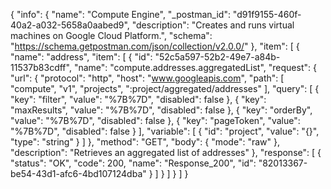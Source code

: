 {
  "info": {
    "name": "Compute Engine",
    "_postman_id": "d91f9155-460f-40a2-a032-5658a0aabed9",
    "description": "Creates and runs virtual machines on Google Cloud Platform.",
    "schema": "https://schema.getpostman.com/json/collection/v2.0.0/"
  },
  "item": [
    {
      "name": "address",
      "item": [
        {
          "id": "52c5a597-52b2-49e7-a84b-11537b83cdff",
          "name": "compute.addresses.aggregatedList",
          "request": {
            "url": {
              "protocol": "http",
              "host": "www.googleapis.com",
              "path": [
                "compute",
                "v1",
                "projects",
                ":project/aggregated/addresses"
              ],
              "query": [
                {
                  "key": "filter",
                  "value": "%7B%7D",
                  "disabled": false
                },
                {
                  "key": "maxResults",
                  "value": "%7B%7D",
                  "disabled": false
                },
                {
                  "key": "orderBy",
                  "value": "%7B%7D",
                  "disabled": false
                },
                {
                  "key": "pageToken",
                  "value": "%7B%7D",
                  "disabled": false
                }
              ],
              "variable": [
                {
                  "id": "project",
                  "value": "{}",
                  "type": "string"
                }
              ]
            },
            "method": "GET",
            "body": {
              "mode": "raw"
            },
            "description": "Retrieves an aggregated list of addresses"
          },
          "response": [
            {
              "status": "OK",
              "code": 200,
              "name": "Response_200",
              "id": "82013367-be54-43d1-afc6-4bd107124dba"
            }
          ]
        }
      ]
    }
  ]
}
